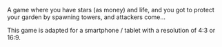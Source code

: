 A game where you have stars (as money) and life, and you got to protect your garden by spawning towers, and attackers come...

This game is adapted for a smartphone / tablet with a resolution of 4:3 or 16:9.

